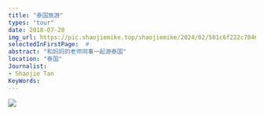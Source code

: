 ```yaml
---
title: "泰国旅游"
types: "tour"
date: 2018-07-20
img_url: https://pic.shaojiemike.top/shaojiemike/2024/02/581c6f222c704669811897e21adf764b.png
selectedInFirstPage:  # 
abstract: "和妈妈的老师同事一起游泰国"
location: "泰国"
Journalist:
- Shaojie Tan
KeyWords:
---
```


![](https://pic.shaojiemike.top/shaojiemike/2024/02/f3965891acb54f7ac71610e63ae56e9d.png)